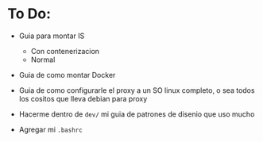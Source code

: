 # To Do:

- Guia para montar IS
  - Con contenerizacion
  - Normal


- Guia de como montar Docker

- Guia de como configurarle el proxy a un SO linux completo, o sea todos los  cositos que lleva debian para proxy

- Hacerme dentro de `dev/` mi guia de patrones de disenio que uso mucho
- Agregar mi `.bashrc`
